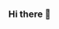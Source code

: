 ### Hi there 👋

<!--
**piku00/piku00** is a ✨ _special_ ✨ repository because its `README.md` (this file) appears on your GitHub profile.

Here are some ideas to get you started:

- 🔭 I’m currently working on college
- 🌱 I’m currently learning CSE
- 👯 I’m looking to collaborate on ...
- 🤔 I’m looking for help with ...
- 💬 Ask me about games
- 📫 How to reach me: not whatsapp
- 😄 Pronouns: he/him
- ⚡ Fun fact: not gae
-->
